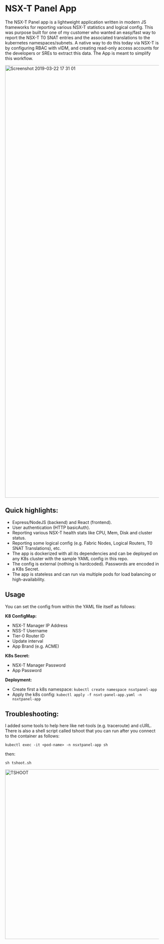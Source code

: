 # NSX-T Panel App

The NSX-T Panel app is a lightweight application written in modern JS frameworks for reporting various NSX-T statistics and logical config. This was purpose built for one of my customer who wanted an easy/fast way to report the NSX-T T0 SNAT entries and the associated translations to the kubernetes namespaces/subnets. A native way to do this today via NSX-T is by configuring RBAC with vIDM, and creating read-only access accounts for the developers or SREs to extract this data. The App is meant to simplify this workflow. 

<img width="1417" alt="Screenshot 2019-03-22 17 31 01" src="https://user-images.githubusercontent.com/21146113/54880448-1a800280-4e5e-11e9-848e-4cf1107e04a0.png">

## Quick highlights:
- Express/NodeJS (backend) and React (frontend).
- User authentication (HTTP basicAuth).
- Reporting various NSX-T health stats like CPU, Mem, Disk and cluster status.
- Reporting some logical config (e.g. Fabric Nodes, Logical Routers, T0 SNAT Translations), etc.
- The app is dockerized with all its dependencies and can be deployed on any K8s cluster with the sample YAML config in this repo.
- The config is external (nothing is hardcoded). Passwords are encoded in a K8s Secret.
- The app is stateless and can run via multiple pods for load balancing or high-availability.

## Usage
You can set the config from within the YAML file itself as follows:

**K8 ConfigMap:**
- NSX-T Manager IP Address
- NSS-T Username
- Tier-0 Router ID
- Update interval
- App Brand (e.g. ACME)

**K8s Secret:**
- NSX-T Manager Password
- App Password
 
**Deployment:**
- Create first a k8s namespace: ```kubectl create namespace nsxtpanel-app```
- Apply the k8s config: ```kubectl apply -f nsxt-panel-app.yaml -n nsxtpanel-app```
 
## Troubleshooting:

I added some tools to help here like net-tools (e.g. traceroute) and cURL. There is also a shell script called tshoot that you can run after you connect to the container as follows:

```kubectl exec -it <pod-name> -n nsxtpanel-app sh```

then:

```sh tshoot.sh```

<img width="556" alt="TSHOOT" src="https://user-images.githubusercontent.com/21146113/54880508-a09c4900-4e5e-11e9-861c-0a3cc31709d5.png">

